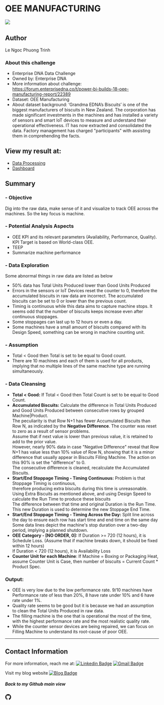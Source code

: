 # OEE MANUFACTURING

<img src="https://media.licdn.com/dms/image/C4E12AQGyiQQHiiIaAw/article-cover_image-shrink_600_2000/0/1635916361437?e=2147483647&v=beta&t=GT5MWo0wrjSNf_UG55Dp9f1nq2tqNRc2O4eO3W7GBoE"/>

## Author
Le Ngoc Phuong Trinh

### About this challenge
- Enterprise DNA Data Challenge
- Owned by: Enterprise DNA
- More information about challenge: https://forum.enterprisedna.co/t/power-bi-builds-18-oee-manufacturing-report/22389
- Dataset: OEE Manufacturing
- About dataset background: ‘Grandma EDNA’s Biscuits’ is one of the biggest manufacturers of biscuits in New Zealand. The corporation has made significant investments in the machines and has installed a variety of sensors and smart IoT devices to measure and understand their operational effectiveness.
IT has now extracted and consolidated the data.
Factory management has charged "participants" with assisting them in comprehending the facts.

## View my result at:
- <a href="https://github.com/LeNgocPhuongTrinh/mini-projects/tree/946248a1f1cede0ca95941b74f13852df956c8c0/OEE%20Manufacturing">Data Processing</a> <br>
- <a href="https://www.novypro.com/project/oee-manufacturing-power-bi">Dashboard</a>

## Summary

### - Objective
Dig into the raw data, make sense of it and visualize to track OEE across the machines. So the key focus is machine.

### - Potential Analysis Aspects
  + OEE KPI and its relevant parameters (Availability, Performance, Quality). KPI Target is based on World-class OEE.
  + TEEP
  + Summarize machine performance

### - Data Exploration 
Some abnormal things in raw data are listed as below
  + 50% data has Total Units Produced lower than Good Units Produced
  + Errors in the sensors or IoT Devices reset the counter to 0, therefore the accumulated biscuits in raw data are incorrect. The accumulated biscuits can be set to 0 or lower than the previous count.
  + Timing is continuous while this data aims to capture machine stops. It seems odd that the number of biscuits keeps increase even after continuous stoppages.
  + Some stoppages can last up to 12 hours or even a day. 
  + Some machines have a small amount of biscuits compared with its Design Speed, something can be wrong in machine counting unit.

### - Assumption
  + Total < Good then Total is set to be equal to Good count.
  + There are 10 machines and each of them is used for all products, implying that no multiple lines of the same machine type are running simultaneously.

### - Data Cleansing
  + <b>Total < Good:</b>
    If Total < Good then Total Count is set to be equal to Good Count.
  + <b>Accumulated Biscuits:</b>
    Calculate the difference in Total Units Produced and Good Units Produced between consecutive rows by grouped Machine|Product. <br>
    The peculiarity is that Row N+1 has fewer Accumulated Biscuits than Row N, as indicated by the <b>Negative Difference</b>. The counter was reset to zero as a result of sensor problems. <br>
    Assume that if next value is lower than previous value, it is retained to add to the prior value. <br>
    However, nearly 90% data in case "Negative Difference" reveal that Row N+1 has value less than 10% value of Row N, showing that it is a minor difference that usually appear in Biscuits Filling Machine. The action on this 90% is set the "difference" to 0. <br>
    The consecutive difference is cleaned, recalculate the Accumulated Biscuits.
  + <b>Start/End Stoppage Timing - Timing Continuous:</b>
    Problem is that Stoppage Timing is continuous, therefore producing extra biscuits during this time is unreasonable.<br>
    Using Extra Biscuits as mentioned above, and using Design Speed to calculate the Run Time to produce these biscuits<br>
    The difference between that time and original Duration is the Run Time. This new Duration is used to determine the new Stoppage End Time.<br>
  + <b>Start/End Stoppage Timing - Timing Across the Day:</b>
    Split line across the day to ensure each row has start time and end time on the same day<br>
    Some data lines depict the machine's stop duration over a two-day period, implying a planned shutdown.<br>
  + <b>OEE Category - [NO ORDER, 0]:</b>
    If Duration >= 720 (12 hours), it is Schedule Loss. (Assume that if machine breaks down, it should be fixed within 12 hours)<br>
    If Duration < 720 (12 hours), it is Availability Loss<br>
  + <b>Counter Unit for each Machine</b>:
    If Machine = Boxing or Packaging Heat, assume Counter Unit is Case, then number of biscuits = Current Count * Product Spec.<br>
 
 ### Output:
 - OEE is very low due to the low performance rate. 9/10 machines have Performance rate of less than 20%, 8 have rate under 10% and 6 have rate under 1%.
 - Quality rate seems to be good but it is because we had an assumption to clean the Total Units Produced in raw data.
 - The filling machine is the one that is operational the most of the time, with the highest performance rate and the most realistic quality rate.
 - While the counter sensor devices are being repaired, we can focus on Filling Machine to understand its root-cause of poor OEE.

--------------------------------------------------------------------------------
 ## Contact Information
 For more information, reach me at:
  [![Linkedin Badge](https://img.shields.io/badge/-LinkedIn-blue?style=flat&logo=Linkedin&logoColor=white)](https://www.linkedin.com/in/kayleetrinh99/) 
  [![Gmail Badge](https://img.shields.io/badge/-GMail-red?style=flat&logo=Gmail&logoColor=white)](mailto:lengocphuongtrinh.ftu2@gmail.com)
 
 Visit my blog website [![Blog Badge](https://img.shields.io/badge/-Blog-blue?style=flat&logo=Twitter&logoColor=white)](https://lnptchinchin.wixsite.com/chinchin)  

##### Back to my Github main view 
<a href="https://github.com/LeNgocPhuongTrinh">
  <img src="https://github.com/devicons/devicon/blob/master/icons/github/github-original.svg" width="20" height="20"> 
</a>
